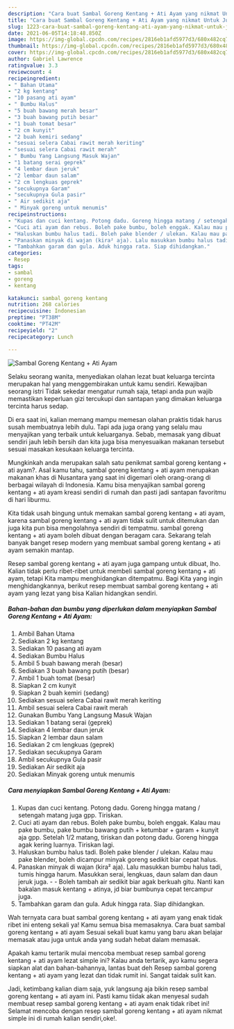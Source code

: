 ```yaml
---
description: "Cara buat Sambal Goreng Kentang + Ati Ayam yang nikmat Untuk Jualan"
title: "Cara buat Sambal Goreng Kentang + Ati Ayam yang nikmat Untuk Jualan"
slug: 1223-cara-buat-sambal-goreng-kentang-ati-ayam-yang-nikmat-untuk-jualan
date: 2021-06-05T14:18:48.850Z
image: https://img-global.cpcdn.com/recipes/2816eb1afd5977d3/680x482cq70/sambal-goreng-kentang-ati-ayam-foto-resep-utama.jpg
thumbnail: https://img-global.cpcdn.com/recipes/2816eb1afd5977d3/680x482cq70/sambal-goreng-kentang-ati-ayam-foto-resep-utama.jpg
cover: https://img-global.cpcdn.com/recipes/2816eb1afd5977d3/680x482cq70/sambal-goreng-kentang-ati-ayam-foto-resep-utama.jpg
author: Gabriel Lawrence
ratingvalue: 3.3
reviewcount: 4
recipeingredient:
- " Bahan Utama"
- "2 kg kentang"
- "10 pasang ati ayam"
- " Bumbu Halus"
- "5 buah bawang merah besar"
- "3 buah bawang putih besar"
- "1 buah tomat besar"
- "2 cm kunyit"
- "2 buah kemiri sedang"
- "sesuai selera Cabai rawit merah keriting"
- "sesuai selera Cabai rawit merah"
- " Bumbu Yang Langsung Masuk Wajan"
- "1 batang serai geprek"
- "4 lembar daun jeruk"
- "2 lembar daun salam"
- "2 cm lengkuas geprek"
- "secukupnya Garam"
- "secukupnya Gula pasir"
- " Air sedikit aja"
- " Minyak goreng untuk menumis"
recipeinstructions:
- "Kupas dan cuci kentang. Potong dadu. Goreng hingga matang / setengah matang juga gpp. Tiriskan."
- "Cuci ati ayam dan rebus. Boleh pake bumbu, boleh enggak. Kalau mau pake bumbu, pake bumbu bawang putih + ketumbar + garam + kunyit aja gpp. Setelah 1/2 matang, tiriskan dan potong dadu. Goreng hingga agak kering luarnya. Tiriskan lagi."
- "Haluskan bumbu halus tadi. Boleh pake blender / ulekan. Kalau mau pake blender, boleh dicampur minyak goreng sedikit biar cepat halus."
- "Panaskan minyak di wajan (kira² aja). Lalu masukkan bumbu halus tadi, tumis hingga harum. Masukkan serai, lengkuas, daun salam dan daun jeruk juga.  Boleh tambah air sedikit biar agak berkuah gitu. Nanti kan bakalan masuk kentang + atinya, jd biar bumbunya cepat tercampur juga."
- "Tambahkan garam dan gula. Aduk hingga rata. Siap dihidangkan."
categories:
- Resep
tags:
- sambal
- goreng
- kentang

katakunci: sambal goreng kentang 
nutrition: 268 calories
recipecuisine: Indonesian
preptime: "PT38M"
cooktime: "PT42M"
recipeyield: "2"
recipecategory: Lunch

---
```



![Sambal Goreng Kentang + Ati Ayam](https://img-global.cpcdn.com/recipes/2816eb1afd5977d3/680x482cq70/sambal-goreng-kentang-ati-ayam-foto-resep-utama.jpg)

Selaku seorang wanita, menyediakan olahan lezat buat keluarga tercinta merupakan hal yang menggembirakan untuk kamu sendiri. Kewajiban seorang istri Tidak sekedar mengatur rumah saja, tetapi anda pun wajib memastikan keperluan gizi tercukupi dan santapan yang dimakan keluarga tercinta harus sedap.

Di era  saat ini, kalian memang mampu memesan olahan praktis tidak harus susah membuatnya lebih dulu. Tapi ada juga orang yang selalu mau menyajikan yang terbaik untuk keluarganya. Sebab, memasak yang dibuat sendiri jauh lebih bersih dan kita juga bisa menyesuaikan makanan tersebut sesuai masakan kesukaan keluarga tercinta. 



Mungkinkah anda merupakan salah satu penikmat sambal goreng kentang + ati ayam?. Asal kamu tahu, sambal goreng kentang + ati ayam merupakan makanan khas di Nusantara yang saat ini digemari oleh orang-orang di berbagai wilayah di Indonesia. Kamu bisa menyajikan sambal goreng kentang + ati ayam kreasi sendiri di rumah dan pasti jadi santapan favoritmu di hari liburmu.

Kita tidak usah bingung untuk memakan sambal goreng kentang + ati ayam, karena sambal goreng kentang + ati ayam tidak sulit untuk ditemukan dan juga kita pun bisa mengolahnya sendiri di tempatmu. sambal goreng kentang + ati ayam boleh dibuat dengan beragam cara. Sekarang telah banyak banget resep modern yang membuat sambal goreng kentang + ati ayam semakin mantap.

Resep sambal goreng kentang + ati ayam juga gampang untuk dibuat, lho. Kalian tidak perlu ribet-ribet untuk membeli sambal goreng kentang + ati ayam, tetapi Kita mampu menghidangkan ditempatmu. Bagi Kita yang ingin menghidangkannya, berikut resep membuat sambal goreng kentang + ati ayam yang lezat yang bisa Kalian hidangkan sendiri.

<!--inarticleads1-->

##### Bahan-bahan dan bumbu yang diperlukan dalam menyiapkan Sambal Goreng Kentang + Ati Ayam:

1. Ambil  Bahan Utama
1. Sediakan 2 kg kentang
1. Sediakan 10 pasang ati ayam
1. Sediakan  Bumbu Halus
1. Ambil 5 buah bawang merah (besar)
1. Sediakan 3 buah bawang putih (besar)
1. Ambil 1 buah tomat (besar)
1. Siapkan 2 cm kunyit
1. Siapkan 2 buah kemiri (sedang)
1. Sediakan sesuai selera Cabai rawit merah keriting
1. Ambil sesuai selera Cabai rawit merah
1. Gunakan  Bumbu Yang Langsung Masuk Wajan
1. Sediakan 1 batang serai (geprek)
1. Sediakan 4 lembar daun jeruk
1. Siapkan 2 lembar daun salam
1. Sediakan 2 cm lengkuas (geprek)
1. Sediakan secukupnya Garam
1. Ambil secukupnya Gula pasir
1. Sediakan  Air sedikit aja
1. Sediakan  Minyak goreng untuk menumis




<!--inarticleads2-->

##### Cara menyiapkan Sambal Goreng Kentang + Ati Ayam:

1. Kupas dan cuci kentang. Potong dadu. Goreng hingga matang / setengah matang juga gpp. Tiriskan.
1. Cuci ati ayam dan rebus. Boleh pake bumbu, boleh enggak. Kalau mau pake bumbu, pake bumbu bawang putih + ketumbar + garam + kunyit aja gpp. Setelah 1/2 matang, tiriskan dan potong dadu. Goreng hingga agak kering luarnya. Tiriskan lagi.
1. Haluskan bumbu halus tadi. Boleh pake blender / ulekan. Kalau mau pake blender, boleh dicampur minyak goreng sedikit biar cepat halus.
1. Panaskan minyak di wajan (kira² aja). Lalu masukkan bumbu halus tadi, tumis hingga harum. Masukkan serai, lengkuas, daun salam dan daun jeruk juga. -  - Boleh tambah air sedikit biar agak berkuah gitu. Nanti kan bakalan masuk kentang + atinya, jd biar bumbunya cepat tercampur juga.
1. Tambahkan garam dan gula. Aduk hingga rata. Siap dihidangkan.




Wah ternyata cara buat sambal goreng kentang + ati ayam yang enak tidak ribet ini enteng sekali ya! Kamu semua bisa memasaknya. Cara buat sambal goreng kentang + ati ayam Sesuai sekali buat kamu yang baru akan belajar memasak atau juga untuk anda yang sudah hebat dalam memasak.

Apakah kamu tertarik mulai mencoba membuat resep sambal goreng kentang + ati ayam lezat simple ini? Kalau anda tertarik, ayo kamu segera siapkan alat dan bahan-bahannya, lantas buat deh Resep sambal goreng kentang + ati ayam yang lezat dan tidak rumit ini. Sangat taidak sulit kan. 

Jadi, ketimbang kalian diam saja, yuk langsung aja bikin resep sambal goreng kentang + ati ayam ini. Pasti kamu tiidak akan menyesal sudah membuat resep sambal goreng kentang + ati ayam enak tidak ribet ini! Selamat mencoba dengan resep sambal goreng kentang + ati ayam nikmat simple ini di rumah kalian sendiri,oke!.

